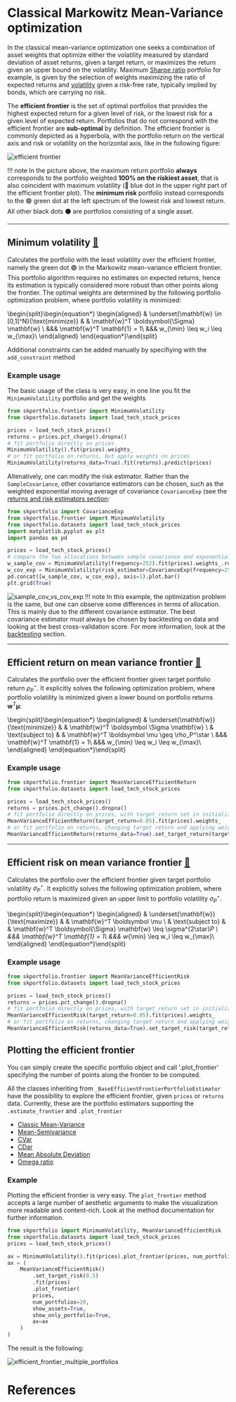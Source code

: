 # Classical Markowitz Mean-Variance optimization

In the classical mean-variance optimization one seeks a combination of asset weights that optimize either the volatility
measured by standard deviation of asset returns, given a target return, or maximizes the return given an upper bound 
on the volatility.
Maximum [Sharpe ratio](metrics.md#sharpe-ratio-sharpe_ratio) portfolio for example, is given by the selection of weights maximizing the ratio of expected returns and [volatility](metrics.md#portfolio-volatility-portfolio_vol) given a risk-free rate, typically implied by bonds, which are carrying no risk.

The **efficient frontier** is the set of optimal portfolios that provides the highest expected return for a given level of risk, or the lowest risk for a given level of expected return. Portfolios that do not correspond with the efficient frontier are **sub-optimal** by definition.
The efficient frontier is commonly depicted as a hyperbola, with the portfolio return on the vertical axis and risk or volatility on the horizontal axis, like in the following figure:

![efficient frontier](imgs/efficient_frontier.svg)


!!! note
	In the picture above, the maximum return portfolio **always** corresponds to the portfolio weighted **100% on the riskiest asset**, that is also
	coincident with maximum volatility (🔵️ blue dot in the upper right part of the efficient frontier plot).
	The **minimum risk** portfolio instead corresponds to the 🟢 green dot at the left spectrum of the lowest risk and lowest return. All other black dots ⚫️ are portfolios consisting of a single asset.

<hr>


## Minimum volatility [📖](../efficient_frontier_api/#minimum-volatility)
Calculates the portfolio with the least volatility over the efficient frontier, namely the green dot 🟢 in the Markowitz mean-variance efficient frontier. This portfolio algorithm requires no estimates on expected returns, hence its estimation is typically considered more robust than other points along the frontier. 
The optimal weights are determined by the following portfolio optimization problem, where portfolio volatility is minimized:

\begin{split}\begin{equation*}
\begin{aligned}
& \underset{\mathbf{w} \in [0,1]^N}{\text{minimize}} & & \mathbf{w}^T \boldsymbol{\Sigma} \mathbf{w} \\
&&& \mathbf{w}^T \mathbf{1} = 1\\
&&& w_{\min} \leq w_i \leq w_{\max}\\
\end{aligned}
\end{equation*}\end{split}

Additional constraints can be added manually by specifiying with the `add_constraint` method

### Example usage

The basic usage of the class is very easy, in one line you fit the `MinimumVolatility` portfolio and get the weights

```python
from skportfolio.frontier import MinimumVolatility
from skportfolio.datasets import load_tech_stock_prices

prices = load_tech_stock_prices()
returns = prices.pct_change().dropna()
# fit portfolio directly on prices
MinimumVolatility().fit(prices).weights_
# or fit portfolio on returns, but apply weights on prices
MinimumVolatility(returns_data=True).fit(returns).predict(prices)
```

Altenatively, one can modify the risk estimator. Rather than the `SampleCovariance`, other covariance estimators can be chosen, such as the weighted exponential moving average of covariance `CovarianceExp` (see the [returns and risk estimators section](returns.md#):

```python
from skportfolio import CovarianceExp
from skportfolio.frontier import MinimumVolatility
from skportfolio.datasets import load_tech_stock_prices
import matplotlib.pyplot as plt
import pandas as pd

prices = load_tech_stock_prices()
# compare the two allocations between sample covariance and exponentially moving weighted average covariance with a span of 180 days
w_sample_cov = MinimumVolatility(frequency=252).fit(prices).weights_.rename('Min Vol - sample covariance')
w_cov_exp = MinimumVolatility(risk_estimator=CovarianceExp(frequency=252, span=180), frequency=252).fit(load_tech_stock_prices()).weights_.rename('MinVol-CovarianceExp')
pd.concat([w_sample_cov, w_cov_exp], axis=1).plot.bar()
plt.grid(True)
```

![sample_cov_vs_cov_exp](imgs/minvol_sample_vs_covexp.svg)
!!! note
	In this example, the optimization problem is the same, but one can observe some differences in terms of allocation.
	This is mainly due to the different covariance estimator.
	The best covariance estimator must always be chosen by backtesting on data and looking at the best cross-validation score.
	For more information, look at the [backtesting](hyperparameters.md) section.

<hr>

## Efficient return on mean variance frontier [📖](../efficient_frontier_api/#meanvarianceefficientreturn)
Calculates the portfolio over the efficient frontier given target portfolio return $\rho_P^\star$.
It explicitly solves the following optimization problem, where portfolio volatility is minimized given a lower bound on
portfolio returns $\mathbf{w}^T \boldsymbol \mu$:

\begin{split}\begin{equation*}
\begin{aligned}
& \underset{\mathbf{w}}{\text{minimize}} & & \mathbf{w}^T \boldsymbol \Sigma \mathbf{w} \\
& \text{subject to} & & \mathbf{w}^T \boldsymbol \mu \geq \rho_P^\star \\
&&& \mathbf{w}^T \mathbf{1} = 1\\
&&& w_{\min} \leq w_i \leq w_{\max}\\
\end{aligned}
\end{equation*}\end{split}

### Example usage

```python
from skportfolio.frontier import MeanVarianceEfficientReturn
from skportfolio.datasets import load_tech_stock_prices

prices = load_tech_stock_prices()
returns = prices.pct_change().dropna()
# fit portfolio directly on prices, with target_return set in initialization
MeanVarianceEfficientReturn(target_return=0.05).fit(prices).weights_
# or fit portfolio on returns, changing target return and applying weights on prices
MeanVarianceEfficientReturn(returns_data=True).set_target_return(target_return=0.05).fit(returns).predict(prices)
```

<hr>

## Efficient risk on mean variance frontier [📖](../efficient_frontier_api/#meanvarianceefficientrisk)
Calculates the portfolio over the efficient frontier given target portfolio volatility $\sigma_P^\star$.
It explicitly solves the following optimization problem, where portfolio return is maximized given an upper limit 
to portfolio volatility $\sigma^\star_P$.

\begin{split}\begin{equation*}
\begin{aligned}
& \underset{\mathbf{w}}{\text{maximize}} & & \mathbf{w}^T \boldsymbol \mu \\
& \text{subject to} & &  \mathbf{w}^T \boldsymbol{\Sigma} \mathbf{w}  \leq \sigma^{2\star}_P \\
&&& \mathbf{w}^T \mathbf{1} = 1\\
&&& w_{\min} \leq w_i \leq w_{\max}\\
\end{aligned}
\end{equation*}\end{split}


### Example usage

```python
from skportfolio.frontier import MeanVarianceEfficientRisk
from skportfolio.datasets import load_tech_stock_prices

prices = load_tech_stock_prices()
returns = prices.pct_change().dropna()
# fit portfolio directly on prices, with target_return set in initialization
MeanVarianceEfficientRisk(target_return=0.05).fit(prices).weights_
# or fit portfolio on returns, changing target return and applying weights on prices
MeanVarianceEfficientRisk(returns_data=True).set_target_risk(target_return=0.05).fit(returns).predict(prices)
```

## Plotting the efficient frontier

You can simply create the specific portfolio object and call '.plot_frontier' specifying the number of points along the frontier to be computed.

All the classes inheriting from `_BaseEfficientFrontierPortfolioEstimator` have the possibility to explore the efficient frontier, given `prices` or `returns` data.
Currently, these are the portfolio estimators supporting the `.estimate_frontier` and `.plot_frontier`

- [Classic Mean-Variance](efficient_frontier.md)
- [Mean-Semivariance](efficient_semivariance.md)
- [CVar](efficient_cvar.md)
- [CDar](efficient_cdar.md)
- [Mean Absolute Deviation](efficient_mad.md)
- [Omega ratio](efficient_omega.md)

### Example
Plotting the efficient frontier is very easy. The `plot_frontier` method accepts a large number of aesthetic arguments to make the visualization more readable and content-rich.
Look at the method documentation for further information.

```python
from skportfolio import MinimumVolatility, MeanVarianceEfficientRisk
from skportfolio.datasets import load_tech_stock_prices
prices = load_tech_stock_prices()

ax = MinimumVolatility().fit(prices).plot_frontier(prices, num_portfolios=20)
ax = (
	MeanVarianceEfficientRisk()
		.set_target_risk(0.5)
		.fit(prices)
		.plot_frontier(
		prices,
		num_portfolios=20,
		show_assets=True,
		show_only_portfolio=True,
		ax=ax
    )
)
```

The result is the following:

![efficient_frontier_multiple_portfolios](imgs/efficient_frontier_multiple_assets.svg)


# References
[^1]: Markowitz H., "Portfolio selection", J. Fin, Vol. 7, No. 1. (1952), pp. 77-91 [url](https://www.math.hkust.edu.hk/~maykwok/courses/ma362/07F/markowitz_JF.pdf)
[^2]: Markowitz itself noted that the average portfolio return and standard deviation were not good measures. Cited from its 1952 paper: *"One suggestion as to tentative $\mu_i$, $\sigma_{ij}$ to use the observed $\mu_i$, $\sigma_{ii}$ for some period of the past. I believe that better methods, which take
into account more information, can be found."*